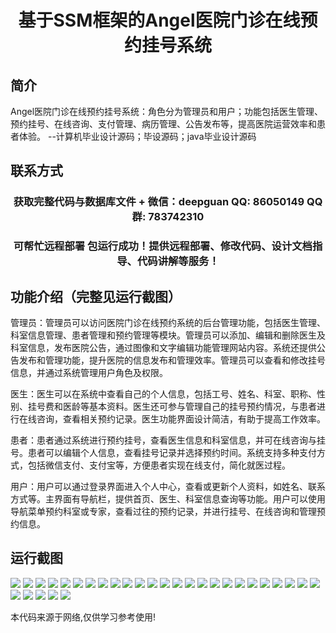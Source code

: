 <p><h1 align="center">基于SSM框架的Angel医院门诊在线预约挂号系统</h1></p>

## 简介
Angel医院门诊在线预约挂号系统：角色分为管理员和用户；功能包括医生管理、预约挂号、在线咨询、支付管理、病历管理、公告发布等，提高医院运营效率和患者体验。    --计算机毕业设计源码；毕设源码；java毕业设计源码


## 联系方式
<p><h3 align="center">获取完整代码与数据库文件 + 微信：deepguan QQ: 86050149 QQ群: 783742310</h3></p>
<p><h3 align="center">可帮忙远程部署 包运行成功！提供远程部署、修改代码、设计文档指导、代码讲解等服务！</h3></p>

## 功能介绍（完整见运行截图）
管理员：管理员可以访问医院门诊在线预约系统的后台管理功能，包括医生管理、科室信息管理、患者管理和预约管理等模块。管理员可以添加、编辑和删除医生及科室信息，发布医院公告，通过图像和文字编辑功能管理网站内容。系统还提供公告发布和管理功能，提升医院的信息发布和管理效率。管理员可以查看和修改挂号信息，并通过系统管理用户角色及权限。  

医生：医生可以在系统中查看自己的个人信息，包括工号、姓名、科室、职称、性别、挂号费和医龄等基本资料。医生还可参与管理自己的挂号预约情况，与患者进行在线咨询，查看相关预约记录。医生功能界面设计简洁，有助于提高工作效率。  

患者：患者通过系统进行预约挂号，查看医生信息和科室信息，并可在线咨询与挂号。患者可以编辑个人信息，查看挂号记录并选择预约时间。系统支持多种支付方式，包括微信支付、支付宝等，方便患者实现在线支付，简化就医过程。  

用户：用户可以通过登录界面进入个人中心，查看或更新个人资料，如姓名、联系方式等。主界面有导航栏，提供首页、医生、科室信息查询等功能。用户可以使用导航菜单预约科室或专家，查看过往的预约记录，并进行挂号、在线咨询和管理预约信息。


## 运行截图
![](img/001.jpg)
![](img/002.jpg)
![](img/003.jpg)
![](img/004.jpg)
![](img/005.jpg)
![](img/006.jpg)
![](img/007.jpg)
![](img/008.jpg)
![](img/009.jpg)
![](img/010.jpg)
![](img/011.jpg)
![](img/012.jpg)
![](img/013.jpg)
![](img/014.jpg)
![](img/015.jpg)
![](img/016.jpg)
![](img/017.jpg)
![](img/018.jpg)
![](img/019.jpg)
![](img/020.jpg)
![](img/021.jpg)
![](img/022.jpg)
![](img/023.jpg)
![](img/024.jpg)
![](img/025.jpg)
![](img/026.jpg)
![](img/027.jpg)
![](img/028.jpg)
![](img/029.jpg)
![](img/030.jpg)

<p>本代码来源于网络,仅供学习参考使用!</p>
